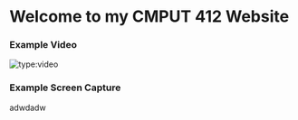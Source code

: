 # Welcome to my CMPUT 412 Website

### Example Video
![type:video](https://www.youtube.com/embed/fomonQlLAmw)
### Example Screen Capture

adwdadw
